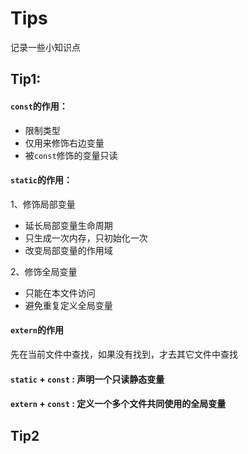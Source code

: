 # Tips
记录一些小知识点

## Tip1:

#### `const`的作用：
* 限制类型
* 仅用来修饰右边变量
* 被`const`修饰的变量只读

#### `static`的作用：
1、修饰局部变量

* 延长局部变量生命周期
* 只生成一次内存，只初始化一次
* 改变局部变量的作用域

2、修饰全局变量

* 只能在本文件访问
* 避免重复定义全局变量

#### `extern`的作用
先在当前文件中查找，如果没有找到，才去其它文件中查找

#### `static` + `const` : 声明一个只读静态变量
#### `extern` + `const` : 定义一个多个文件共同使用的全局变量 	


## Tip2